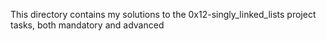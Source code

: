 This directory contains my solutions to the  0x12-singly_linked_lists project tasks, both mandatory and advanced
